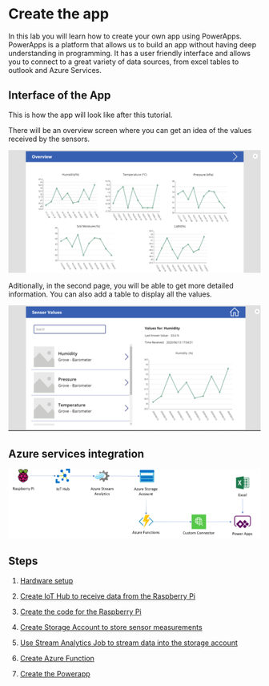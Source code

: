 # Create the app

In this lab you will learn how to create your own app using PowerApps. PowerApps is a platform that allows us to build an app without having deep understanding in programming. It has a user friendly interface and allows you to connect to a great variety of data sources, from excel tables to outlook and Azure Services.

## Interface of the App

This is how the app will look like after this tutorial.

There will be an overview screen where you can get an idea of the values received by the sensors.

![overview screen](./media/overviewScreen.png)

Aditionally, in the second page, you will be able to get more detailed information. You can also add a table to display all the values.

![sensor values screen](./media/SensorValue.png)

## Azure services integration

![Azure services](media/AzureServices_powerapps.png)

## Steps

1. [Hardware setup](Hardware_setup.md)

1. [Create IoT Hub to receive data from the Raspberry Pi](Create_IoTHub.md)

1. [Create the code for the Raspberry Pi](Python_code.md)

1. [Create Storage Account to store sensor measurements](Create_storage_account.md)

1. [Use Stream Analytics Job to stream data into the storage account](Create_stream_analytics.md)

1. [Create Azure Function](Create_function.md)

1. [Create the Powerapp](Create_PowerApps.md)
